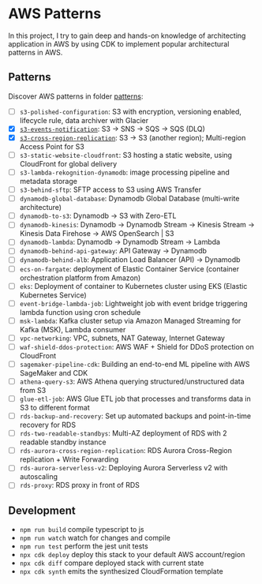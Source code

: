 # AWS Patterns

In this project, I try to gain deep and hands-on knowledge of architecting application in AWS by using CDK to implement
popular architectural patterns in AWS.

## Patterns

Discover AWS patterns in folder [patterns](./patterns):


- [ ] `s3-polished-configuration`: S3 with encryption, versioning enabled, lifecycle rule, data archiver with Glacier
- [x] [`s3-events-notification`](./patterns/s3-events-notification): S3 → SNS → SQS → SQS (DLQ) 
- [x] [`s3-cross-region-replication`](./patterns/s3-cross-region-replication): S3 → S3 (another region); Multi-region Access Point for S3
- [ ] `s3-static-website-cloudfront`: S3 hosting a static website, using CloudFront for global delivery
- [ ] `s3-lambda-rekognition-dynamodb`: image processing pipeline and metadata storage
- [ ] `s3-behind-sftp`: SFTP access to S3 using AWS Transfer 
- [ ] `dynamodb-global-database`: Dynamodb Global Database (multi-write architecture)
- [ ] `dynamodb-to-s3`: Dynamodb → S3 with Zero-ETL
- [ ] `dynamodb-kinesis`: Dynamodb → Dynamodb Stream → Kinesis Stream → Kinesis Data Firehose → AWS OpenSearch | S3
- [ ] `dynamodb-lambda`: Dynamodb → Dynamodb Stream → Lambda
- [ ] `dynamodb-behind-api-gateway`: API Gateway → Dynamodb
- [ ] `dynamodb-behind-alb`: Application Load Balancer (API) → Dynamodb
- [ ] `ecs-on-fargate`: deployment of Elastic Container Service (container orchestration platform from Amazon)
- [ ] `eks`: Deployment of container to Kubernetes cluster using EKS (Elastic Kubernetes Service)
- [ ] `event-bridge-lambda-job`: Lightweight job with event bridge triggering lambda function using cron schedule  
- [ ] `msk-lambda`: Kafka cluster setup via Amazon Managed Streaming for Kafka (MSK), Lambda consumer
- [ ] `vpc-networking`: VPC, subnets, NAT Gateway, Internet Gateway
- [ ] `waf-shield-ddos-protection`: AWS WAF + Shield for DDoS protection on CloudFront
- [ ] `sagemaker-pipeline-cdk`: Building an end-to-end ML pipeline with AWS SageMaker and CDK
- [ ] `athena-query-s3`: AWS Athena querying structured/unstructured data from S3
- [ ] `glue-etl-job`: AWS Glue ETL job that processes and transforms data in S3 to different format
- [ ] `rds-backup-and-recovery`: Set up automated backups and point-in-time recovery for RDS
- [ ] `rds-two-readable-standbys`: Multi-AZ deployment of RDS with 2 readable standby instance
- [ ] `rds-aurora-cross-region-replication`: RDS Aurora Cross-Region replication + Write Forwarding
- [ ] `rds-aurora-serverless-v2`: Deploying Aurora Serverless v2 with autoscaling
- [ ] `rds-proxy`: RDS proxy in front of RDS

## Development

* `npm run build`   compile typescript to js
* `npm run watch`   watch for changes and compile
* `npm run test`    perform the jest unit tests
* `npx cdk deploy`  deploy this stack to your default AWS account/region
* `npx cdk diff`    compare deployed stack with current state
* `npx cdk synth`   emits the synthesized CloudFormation template
